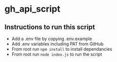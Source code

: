 # gh_api_script

## Instructions to run this script
- Add a .env file by copying .env.example
- Add .env variables including PAT from GitHub
- From root run `npm install` to install dependancies
- From root run `node index.js` to run the script
